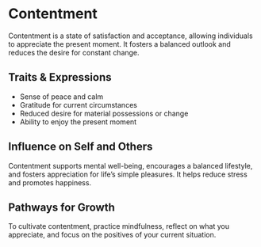 # Contentment

Contentment is a state of satisfaction and acceptance, allowing individuals to appreciate the present moment. It fosters a balanced outlook and reduces the desire for constant change.

## Traits & Expressions

- Sense of peace and calm
- Gratitude for current circumstances
- Reduced desire for material possessions or change
- Ability to enjoy the present moment

## Influence on Self and Others

Contentment supports mental well-being, encourages a balanced lifestyle, and fosters appreciation for life’s simple pleasures. It helps reduce stress and promotes happiness.

## Pathways for Growth

To cultivate contentment, practice mindfulness, reflect on what you appreciate, and focus on the positives of your current situation.
